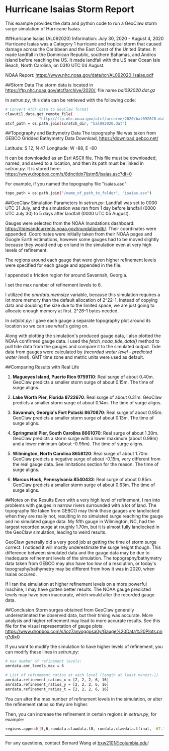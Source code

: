 # Hurricane Isaias Storm Report
This example provides the data and python code to run a GeoClaw storm surge simulation of Hurricane Isaias.

##Hurricane Isaias (AL092020) Information:
July 30, 2020 - August 4, 2020
Hurricane Isaias was a Category 1 hurricane and tropical storm that caused damage across the Caribbean and the East Coast of the United States. It made landfall in the Dominican Republic, southern Bahamas, and Andros Island before reaching the US. It made landfall with the US near Ocean Isle Beach, North Carolina, on 0310 UTC 04 August.

NOAA Report: https://www.nhc.noaa.gov/data/tcr/AL092020_Isaias.pdf

##Storm Data
The storm data is located in https://ftp.nhc.noaa.gov/atcf/archive/2020/, file name _bal092020.dat.gz_

In _setrun.py_, this data can be retrieved with the following code:
```sh
# Convert ATCF data to GeoClaw format
clawutil.data.get_remote_file(
               "http://ftp.nhc.noaa.gov/atcf/archive/2020/bal092020.dat.gz")
atcf_path = os.path.join(scratch_dir, "bal092020.dat")
```

##Topography and Bathymetry Data
The topography file was taken from GEBCO Gridded Bathymetry Data Download, https://download.gebco.net/

Latitude: S 12, N 47
Longitude: W -88, E -60

It can be downloaded as an Esri ASCII file. This file must be downloaded, named, and saved to a location, and then its path must be linked in _setrun.py_.
It is stored here: https://www.dropbox.com/s/8dnctldn7ljstm5/isaias.asc?dl=0

For example, if you named the topography file "isaias.asc":
```sh
topo_path = os.path.join("/name_of_path_to_folder", "isaias.asc")
```

##GeoClaw Simulation Parameters
In _setrun.py_:
Landfall was set to 0000 UTC 31 July, and the simulation was ran from 1 day before landfall (0000 UTC July 30) to 5 days after landfall (0000 UTC 05 August).

Gauges were selected from the NOAA Inundations dashboard: https://tidesandcurrents.noaa.gov/inundationdb/. Their coordinates were appended. Coordinates were initially taken from their NOAA pages and Google Earth estimations, however some gauges had to be moved slightly because they would end up on land in the simulation even at very high levels of refinement.

The regions around each gauge that were given higher refinement levels were specified for each gauge and appended in the file.

I appended a friction region for around Savannah, Georgia.

I set the max number of refinement levels to 6.

I utilized the _amrdata.memsize_ variable, because this simulation requires a lot more memory than the default allocation of 2^22-1. Instead of copying data and doubling the size due to the limited space, we are just going to allocate enough memory at first. 2^26-1 bytes needed.

In _setplot.py_:
I gave each gauge a separate topography plot around its location so we can see what's going on.

Along with plotting the simulation's produced gauge data, I also plotted the NOAA confirmed gauge data. I used the _fetch_noaa_tide_data()_ method to pull tide data from the gauges and compare it to the simulated output. Tide data from gauges were calculated by _(recorded water level - predicted water level)_. GMT time zone and metric units were used as default.

##Comparing Results with Real Life
1. __Magueyes Island, Puerto Rico 9759110__: Real surge of about 0.40m.
GeoClaw predicts a smaller storm surge of about 0.15m. The time of surge aligns.

2. __Lake Worth Pier, Florida 8722670__: Real surge of about 0.31m.
GeoClaw predicts a smaller storm surge of about 0.14m. The time of surge aligns.

3. __Savannah, Georgia's Fort Pulaski 8670870__: Real surge of about 0.95m.
GeoClaw predicts a smaller storm surge of about 0.13m. The time of surge aligns.

4. __Springmaid Pier, South Carolina 8661070__: Real surge of about 1.30m.
GeoClaw predicts a storm surge with a lower maximum (about 0.99m) and a lower minimum (about -0.95m). The time of surge aligns.

5. __Wilmington, North Carolina 8658120__: Real surge of about 1.70m.
GeoClaw predicts a negative surge of about -0.15m, very different from the real gauge data. See limitations section for the reason. The time of surge aligns.

6. __Marcus Hook, Pennsylvania 8540433__: Real surge of about 0.85m.
GeoClaw predicts a smaller storm surge of about 0.63m. The time of surge aligns.

##Notes on the Results
Even with a very high level of refinement, I ran into problems with gauges in narrow rivers surrounded with a lot of land. The topography file taken from GEBCO may think those gauges are landlocked when they are really not, resulting in no simulated surge reaching the gauge and no simulated gauge data. My fifth gauge in Wilmington, NC, had the largest recorded surge at roughly 1.70m, but it is almost fully landlocked in the GeoClaw simulation, leading to weird results.

GeoClaw generally did a very good job at getting the time of storm surge correct. I noticed it will mostly underestimate the surge height though. This difference between simulated data and the gauge data may be due to inadequate refinement levels of the simulation. The topography/bathymetry data taken from GEBCO may also have too low of a resolution, or today's topography/bathymetry may be different from how it was in 2020, when Isaias occured.

If I ran the simulation at higher refinement levels on a more powerful machine, I may have gotten better results. The NOAA gauge predicted levels may have been inaccurate, which would alter the recorded gauge data.

##Conclusion
Storm surges obtained from GeoClaw generally underestimated the observed data, but their timing was accurate. More analysis and higher refinement may lead to more accurate results.
See this file for the visual representation of gauge plots: https://www.dropbox.com/s/ioz7anvoggosa0y/Gauge%20Data%20Plots.png?dl=0

If you want to modify the simulation to have higher levels of refinement, you can modify these lines in _setrun.py_:
```sh
# max number of refinement levels:
amrdata.amr_levels_max = 6

# List of refinement ratios at each level (length at least mxnest-1)
amrdata.refinement_ratios_x = [2, 2, 2, 6, 16]
amrdata.refinement_ratios_y = [2, 2, 2, 6, 16]
amrdata.refinement_ratios_t = [2, 2, 2, 6, 16]
```
You can alter the max number of refinement levels in the simulation, or alter the refinement ratios so they are higher.

Then, you can increase the refinement in certain regions in _setrun.py_, for example:
```sh
regions.append([5,6,rundata.clawdata.t0, rundata.clawdata.tfinal, -67.1, -66.9, 17.9, 18.1])
```
----------------------------------------------------------------------------------------

For any questions, contact Bernard Wang at bxw2101@columbia.edu!

